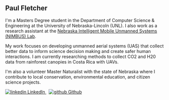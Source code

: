 ## **Paul** Fletcher

I'm a Masters Degree student in the Department of Computer Science & Engineering at the University of Nebraska-Lincoln (UNL). I also work as a research assistant at the [Nebraska Intelligent Mobile Unmanned Systems (NIMBUS) Lab](https://nimbus.unl.edu/). 

My work focuses on developing unmanned aerial systems (UAS) that collect better data to inform science decision making and create safer human interactions. I am currently researching methods to collect CO2 and H20 data from rainforest canopies in Costa Rica with UAVs. 

I'm also a volunteer Master Naturalist with the state of Nebraska where I contribute to local conservation, environmental education, and citizen science projects. 

<p>
  <a href="https://www.linkedin.com/in/pfletche" rel="nofollow noreferrer">
    <img src="https://i.stack.imgur.com/gVE0j.png" alt="linkedin"> LinkedIn
  </a> &nbsp; 
  <a href="https://github.com/pfletche" rel="nofollow noreferrer">
    <img src="https://i.stack.imgur.com/tskMh.png" alt="github"> Github
  </a>
</p>

<!--- # DEFAULT TEXT -->

<!-- You can use the [editor on GitHub](https://github.com/pfletche/pfletche.github.io/edit/main/index.md) to maintain and preview the content for your website in Markdown files.

Whenever you commit to this repository, GitHub Pages will run [Jekyll](https://jekyllrb.com/) to rebuild the pages in your site, from the content in your Markdown files.

### Markdown

Markdown is a lightweight and easy-to-use syntax for styling your writing. It includes conventions for

```markdown
Syntax highlighted code block

# Header 1
## Header 2
### Header 3

- Bulleted
- List

1. Numbered
2. List

**Bold** and _Italic_ and `Code` text

[Link](url) and ![Image](src)
```

For more details see [GitHub Flavored Markdown](https://guides.github.com/features/mastering-markdown/).

### Jekyll Themes

Your Pages site will use the layout and styles from the Jekyll theme you have selected in your [repository settings](https://github.com/pfletche/pfletche.github.io/settings/pages). The name of this theme is saved in the Jekyll `_config.yml` configuration file.

### Support or Contact

Having trouble with Pages? Check out our [documentation](https://docs.github.com/categories/github-pages-basics/) or [contact support](https://support.github.com/contact) and we’ll help you sort it out.
 -->
